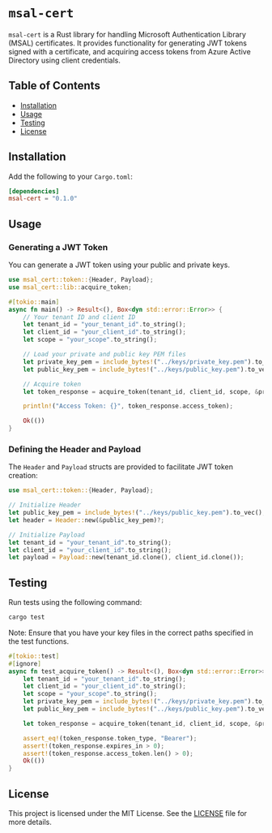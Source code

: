 # `msal-cert`

`msal-cert` is a Rust library for handling Microsoft Authentication Library (MSAL) certificates. It provides functionality for generating JWT tokens signed with a certificate, and acquiring access tokens from Azure Active Directory using client credentials.

## Table of Contents

- [Installation](#installation)
- [Usage](#usage)
- [Testing](#testing)
- [License](#license)

## Installation

Add the following to your `Cargo.toml`:

```toml
[dependencies]
msal-cert = "0.1.0"
```

## Usage

### Generating a JWT Token

You can generate a JWT token using your public and private keys.

```rust
use msal_cert::token::{Header, Payload};
use msal_cert::lib::acquire_token;

#[tokio::main]
async fn main() -> Result<(), Box<dyn std::error::Error>> {
    // Your tenant ID and client ID
    let tenant_id = "your_tenant_id".to_string();
    let client_id = "your_client_id".to_string();
    let scope = "your_scope".to_string();

    // Load your private and public key PEM files
    let private_key_pem = include_bytes!("../keys/private_key.pem").to_vec(); // Update with path to your private key
    let public_key_pem = include_bytes!("../keys/public_key.pem").to_vec(); // Update with path to your public key

    // Acquire token
    let token_response = acquire_token(tenant_id, client_id, scope, &private_key_pem, &public_key_pem).await?;

    println!("Access Token: {}", token_response.access_token);

    Ok(())
}
```

### Defining the Header and Payload

The `Header` and `Payload` structs are provided to facilitate JWT token creation:

```rust
use msal_cert::token::{Header, Payload};

// Initialize Header
let public_key_pem = include_bytes!("../keys/public_key.pem").to_vec();
let header = Header::new(&public_key_pem)?;

// Initialize Payload
let tenant_id = "your_tenant_id".to_string();
let client_id = "your_client_id".to_string();
let payload = Payload::new(tenant_id.clone(), client_id.clone());
```

## Testing

Run tests using the following command:

```sh
cargo test
```

Note: Ensure that you have your key files in the correct paths specified in the test functions.

```rust
#[tokio::test]
#[ignore]
async fn test_acquire_token() -> Result<(), Box<dyn std::error::Error>> {
    let tenant_id = "your_tenant_id".to_string();
    let client_id = "your_client_id".to_string();
    let scope = "your_scope".to_string();
    let private_key_pem = include_bytes!("../keys/private_key.pem").to_vec();
    let public_key_pem = include_bytes!("../keys/public_key.pem").to_vec();

    let token_response = acquire_token(tenant_id, client_id, scope, &private_key_pem, &public_key_pem).await?;

    assert_eq!(token_response.token_type, "Bearer");
    assert!(token_response.expires_in > 0);
    assert!(token_response.access_token.len() > 0);
    Ok(())
}
```

## License

This project is licensed under the MIT License. See the [LICENSE](https://opensource.org/licenses/MIT) file for more details.
